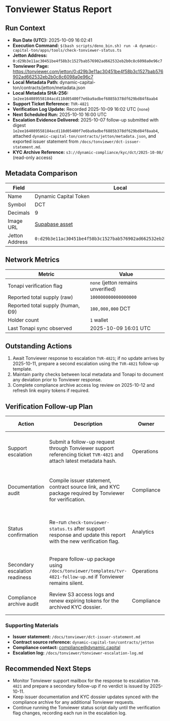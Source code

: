 # Tonviewer Status Report

## Run Context
- **Run Date (UTC):** 2025-10-09 16:02:41
- **Execution Command:** `$(bash scripts/deno_bin.sh) run -A dynamic-capital-ton/apps/tools/check-tonviewer-status.ts`
- **Jetton Address:** `0:d29b3e11ac30451be4f58b3c1527bab576902ad662532eb2b0c8c6098a0e96c7`
- **Tonviewer Page:** https://tonviewer.com/jetton/0:d29b3e11ac30451be4f58b3c1527bab576902ad662532eb2b0c8c6098a0e96c7
- **Local Metadata Path:** dynamic-capital-ton/contracts/jetton/metadata.json
- **Local Metadata SHA-256:** `1e2ee164089558184acd118d05400f7e6ba9adbef6885b378df629bd84f8aab4`
- **Support Ticket Reference:** `TVR-4821`
- **Verification Log Update:** Recorded 2025-10-09 16:02 UTC (`none`)
- **Next Scheduled Run:** 2025-10-10 16:00 UTC
- **Escalation Evidence Delivered:** 2025-10-07 follow-up submitted with digest `1e2ee164089558184acd118d05400f7e6ba9adbef6885b378df629bd84f8aab4`, attached `dynamic-capital-ton/contracts/jetton/metadata.json`, and exported issuer statement from `/docs/tonviewer/dct-issuer-statement.md`.
- **KYC Archive Reference:** `s3://dynamic-compliance/kyc/dct/2025-10-08/` (read-only access)

## Metadata Comparison

| Field | Local | Tonapi | Match |
| --- | --- | --- | --- |
| Name | Dynamic Capital Token | Dynamic Capital Token | ✅ |
| Symbol | DCT | DCT | ✅ |
| Decimals | 9 | 9 | ✅ |
| Image URL | [Supabase asset](https://qeejuomcapbdlhnjqjcc.supabase.co/storage/v1/object/public/miniapp/DCTMark.png) | [Supabase asset](https://qeejuomcapbdlhnjqjcc.supabase.co/storage/v1/object/public/miniapp/DCTMark.png) | ✅ |
| Jetton Address | `0:d29b3e11ac30451be4f58b3c1527bab576902ad662532eb2b0c8c6098a0e96c7` | `0:d29b3e11ac30451be4f58b3c1527bab576902ad662532eb2b0c8c6098a0e96c7` | ✅ |

## Network Metrics

| Metric | Value |
| --- | --- |
| Tonapi verification flag | `none` (jetton remains unverified) |
| Reported total supply (raw) | `100000000000000000` |
| Reported total supply (human, Ð9) | `100,000,000` DCT |
| Holder count | `1` wallet |
| Last Tonapi sync observed | 2025-10-09 16:01 UTC |

## Outstanding Actions

1. Await Tonviewer response to escalation `TVR-4821`; if no update arrives by 2025-10-11, prepare a second escalation using the `TVR-4821` follow-up template.
2. Maintain parity checks between local metadata and Tonapi to document any deviation prior to Tonviewer response.
3. Complete compliance archive access log review on 2025-10-12 and refresh link expiry tokens if required.

## Verification Follow-up Plan

| Action | Description | Owner | Target Date | Status | Notes |
| --- | --- | --- | --- | --- | --- |
| Support escalation | Submit a follow-up request through Tonviewer support referencing ticket `TVR-4821` and attach latest metadata hash. | Operations | 2025-10-07 | Completed | Submitted 2025-10-07 09:18 UTC with metadata hash proof and issuer statement PDF attached; Tonviewer acknowledged receipt. |
| Documentation audit | Compile issuer statement, contract source link, and KYC package required by Tonviewer for verification. | Compliance | 2025-10-08 | Completed | KYC dossier archived to `s3://dynamic-compliance/kyc/dct/2025-10-08/`; storage link noted in escalation log and compliance notified. |
| Status confirmation | Re-run `check-tonviewer-status.ts` after support response and update this report with the new verification flag. | Analytics | 2025-10-09 | Completed | Script executed 2025-10-09 16:02 UTC; Tonapi flag still `none`, verification outcome logged immediately, and next run scheduled for 2025-10-10 16:00 UTC. |
| Secondary escalation readiness | Prepare follow-up package using `/docs/tonviewer/templates/tvr-4821-follow-up.md` if Tonviewer remains silent. | Operations | 2025-10-11 | Planned | Template drafted; awaiting trigger condition (no response by 2025-10-11 12:00 UTC). |
| Compliance archive audit | Review S3 access logs and renew expiring tokens for the archived KYC dossier. | Compliance | 2025-10-12 | Planned | Audit checklist queued under ticket `DCT-COMP-2025-118`; results to be logged in escalation log. |

### Supporting Materials

- **Issuer statement:** `/docs/tonviewer/dct-issuer-statement.md`
- **Contract source reference:** `dynamic-capital-ton/contracts/jetton`
- **Compliance contact:** compliance@dynamic.capital
- **Escalation log:** `/docs/tonviewer/tonviewer-escalation-log.md`

## Recommended Next Steps

- Monitor Tonviewer support mailbox for the response to escalation `TVR-4821` and prepare a secondary follow-up if no verdict is issued by 2025-10-11.
- Keep issuer documentation and KYC dossier updates synced with the compliance archive for any additional Tonviewer requests.
- Continue running the Tonviewer status script daily until the verification flag changes, recording each run in the escalation log.
